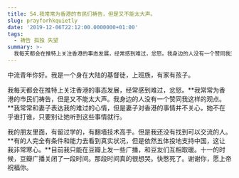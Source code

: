 ```yaml
---
title: 54.我常常为香港的市民们祷告，但是又不能太大声。
slug: prayforhkquietly
date: '2019-12-06T22:12:00.0000000+01:00'
tags:
  - 祷告 孤独 失望
summary: >-
  我每天都会在推特上关注香港的事态发展，经常感到难过，忿怒。我身边的人没有一个赞同我这样的观点。我的朋友里面，有留过学的，有翻墙技术高手。但是我还没有找到可以交流的人。有的人完全有条件和能力去看到真实状况，但是依然五体投地支持中国，这让我非常寒心。
---
```

中流青年你好。我是一个身在大陆的基督徒，上班族，有家有孩子。

我每天都会在推特上关注香港的事态发展，经常感到难过，忿怒。**我常常为香港的市民们祷告，但是又不能太大声。我身边的人没有一个赞同我这样的观点。**我常常和妻子表达我的难过的心情，但是妻子对香港的事情并不关心，她不在乎谁打谁，只要别让她听到这些事情就行。

我的朋友里面，有留过学的，有翻墙技术高手。但是我还没有找到可以交流的人。**有的人完全有条件和能力去看到真实状况，但是依然五体投地支持中国，这让我非常寒心。**目前我只能在豆瓣上发一些广播，和豆友们互相取暖。十一的时候，豆瓣广播关闭了一段时间。那段时间真的很想哭。快憋死了。谢谢你，愿上帝祝福你。
